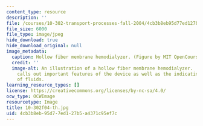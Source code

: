 ```yaml
---
content_type: resource
description: ''
file: /courses/10-302-transport-processes-fall-2004/4cb3b8eb95d77ed127b5a4371c95ef7c_10-302f04-th.jpg
file_size: 6000
file_type: image/jpeg
hide_download: true
hide_download_original: null
image_metadata:
  caption: Hollow fiber membrane hemodialyzer. (Figure by MIT OpenCourseWare.)
  credit: ''
  image-alt: An illustration of a hollow fiber membrane hemodialyzer.  The illustration
    calls out important features of the device as well as the indicating the flow
    of fluids.
learning_resource_types: []
license: https://creativecommons.org/licenses/by-nc-sa/4.0/
ocw_type: OCWImage
resourcetype: Image
title: 10-302f04-th.jpg
uid: 4cb3b8eb-95d7-7ed1-27b5-a4371c95ef7c
---
```

